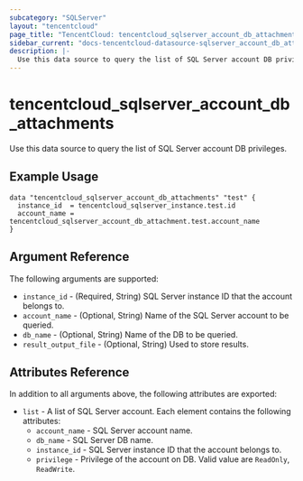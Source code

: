 ```yaml
---
subcategory: "SQLServer"
layout: "tencentcloud"
page_title: "TencentCloud: tencentcloud_sqlserver_account_db_attachments"
sidebar_current: "docs-tencentcloud-datasource-sqlserver_account_db_attachments"
description: |-
  Use this data source to query the list of SQL Server account DB privileges.
---
```


# tencentcloud_sqlserver_account_db_attachments

Use this data source to query the list of SQL Server account DB privileges.

## Example Usage

```hcl
data "tencentcloud_sqlserver_account_db_attachments" "test" {
  instance_id  = tencentcloud_sqlserver_instance.test.id
  account_name = tencentcloud_sqlserver_account_db_attachment.test.account_name
}
```

## Argument Reference

The following arguments are supported:

* `instance_id` - (Required, String) SQL Server instance ID that the account belongs to.
* `account_name` - (Optional, String) Name of the SQL Server account to be queried.
* `db_name` - (Optional, String) Name of the DB to be queried.
* `result_output_file` - (Optional, String) Used to store results.

## Attributes Reference

In addition to all arguments above, the following attributes are exported:

* `list` - A list of SQL Server account. Each element contains the following attributes:
  * `account_name` - SQL Server account name.
  * `db_name` - SQL Server DB name.
  * `instance_id` - SQL Server instance ID that the account belongs to.
  * `privilege` - Privilege of the account on DB. Valid value are `ReadOnly`, `ReadWrite`.


